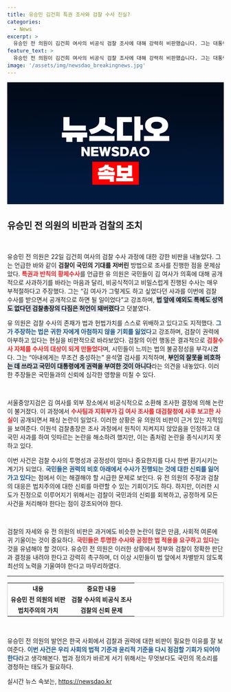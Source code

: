 ```yaml
---
title: 유승민 김건희 특권 조사와 검찰 수사 진실?
categories:
  - News
excerpt: >
  유승민 전 의원이 김건희 여사의 비공식 검찰 조사에 대해 강력히 비판했습니다. 그는 대통령 부인의 특권과 반칙을 지적하며 검찰의 불공정성을 폭로했습니다. 노골적인 특혜 의혹과 검찰총장의 사과로 논란이 커지고 있는 상황!
feature_text: >
  유승민 전 의원이 김건희 여사의 비공식 검찰 조사에 대해 강력히 비판했습니다. 그는 대통령 부인의 특권과 반칙을 지적하며 검찰의 불공정성을 폭로했습니다. 노골적인 특혜 의혹과 검찰총장의 사과로 논란이 커지고 있는 상황!
image: '/assets/img/newsdao_breakingnews.jpg'
---
```


<p><img src="/assets/img/newsdao_breakingnews.jpg" alt="bookingtag 속보" /></p>

<h2 data-ke-size="size26">유승민 전 의원의 비판과 검찰의 조치</h2>

<p data-ke-size="size16">&nbsp;</p>

<p>유승민 전 의원은 22일 김건희 여사의 검찰 수사 과정에 대한 강한 비판을 내놓았다. 그는 언급한 바와 같이 <strong>검찰이 국민의 기대를 저버린</strong> 방법으로 조사를 진행한 점을 문제삼았다. <b><span style="color: #ee2323;">특권과 반칙의 황제수사</span></b>를 언급한 유 의원은 국민들이 김 여사가 의혹에 대해 공개적으로 사과하기를 바라는 마음과 달리, 비공식적이고 비밀스럽게 진행된 수사는 매우 부적절하다고 주장했다. 그는 “김 여사가 그렇게도 하고 싶었다던 사과를 이번에 검찰 수사를 받으면서 공개적으로 하면 될 일이었다”고 강조하며, <b><span style="background-color: #21538527;">법 앞에 예외도 특혜도 성역도 없다던 검찰총장의 다짐은 허언이 돼버렸다</span></b>고 덧붙였다.</p>

<p>유 의원은 검찰 수사의 존재가 법과 헌법가치를 스스로 위배하고 있다고도 지적했다. <b><span style="color: #1a5490;">그가 주장하는 법은 귀한 자에게 아첨하지 않을 기회를 잃었다</span></b>고 강조하며, 검찰이 권력에 아부하고 있다는 현실을 비판적으로 바라보았다. 검찰의 이런 행동은 결과적으로 <b><span style="color: #ee2323;">검찰수사 자체를 수사의 대상이 되게 만들었다</span></b>며, 시민들이 느끼는 법의 불공정성을 부각시켰다. 그는 “아내에게는 무조건 충성하는” 윤석열 검사를 지적하며, <b><span style="background-color: #21538527;">부인의 잘못을 비호하는 데 쓰라고 국민이 대통령에게 권력을 부여한 것이 아니다</span></b>라는 의견을 내놓았다. 이러한 주장들은 국민들과의 신뢰에 심각한 영향을 미칠 수 있다.</p>

<p data-ke-size="size16">&nbsp;</p>

<p>서울중앙지검은 김 여사를 외부 장소에서 비공식적으로 소환해 조사한 결정에 의해 논란이 불거졌다. 이 과정에서 <b><span style="color: #ee2323;">수사팀과 지휘부가 김 여사 조사를 대검찰청에 사후 보고한 사실</span></b>이 공개되면서 패싱 논란이 일었다. 이러한 상황은 유 의원의 비판이 근거 있는 지적임을 보여준다. 이원석 검찰총장은 조사 과정에서 원칙이 지켜지지 않았음을 인정하고 대국민 사과를 하여 잇따르는 논란을 해소하려 했지만, 이는 좀처럼 논란을 종식시키지 못하고 있다.</p>

<p>이번 사건은 검찰 수사의 투명성과 공정성이 얼마나 중요한지를 다시 한번 환기시키는 계기가 되었다. <b><span style="color: #1a5490;">국민들은 권력의 비호 아래에서 수사가 진행되는 것에 대한 신뢰를 잃어가고 있다</span></b>는 점에서 이는 해결해야 할 시급한 문제로 보인다. 유 전 의원의 주장과 검찰의 대응은 법치주의에 대한 신뢰를 마련할 수 있는 기회이기도 하다. 하지만, 이러한 시도가 진정으로 이루어지기 위해서는 검찰이 국민과의 신뢰를 회복하고, 공정하게 모든 사건을 처리해야 한다는 점이 강조되어야 한다.</p>

<p data-ke-size="size16">&nbsp;</p>

<p>검찰의 자세와 유 전 의원의 비판은 과거에도 비슷한 논란이 많은 만큼, 사회적 여론에 귀 기울이는 것이 중요하다. <b><span style="color: #ee2323;">국민들은 투명한 수사와 공정한 법 적용을 요구하고 있다</span></b>는 것을 유념해야 할 것이다. 유승민 전 의원은 이러한 상황에서 정부와 검찰이 정확한 판단과 결정을 내려야 한다고 강력히 촉구하며, 더 이상 시민들이 법 앞에서 차별받지 않도록 최선의 노력을 기울여야 한다고 마무리하였다.</p>

<hr>

<table style="width: 100%; border-collapse: collapse; border: 1px solid #ccc;">
    <tr>
        <td style="text-align: center; height: 17px;"><b>내용</b></td>
        <td style="text-align: center; height: 17px;"><b>중요한 내용</b></td>
    </tr>
    <tr>
        <td style="text-align: center; height: 17px;"><b>유승민 전 의원의 비판</b></td>
        <td style="text-align: center; height: 17px;"><b>검찰 수사의 비공식 조사</b></td>
    </tr>
    <tr>
        <td style="text-align: center; height: 17px;"><b>법치주의의 가치</b></td>
        <td style="text-align: center; height: 17px;"><b>검찰의 신뢰 문제</b></td>
    </tr>
</table>

<p data-ke-size="size16">&nbsp;</p> 

<p>유승민 전 의원의 발언은 한국 사회에서 검찰과 권력에 대한 비판이 필요한 이유를 잘 보여준다. <b><span style="color: #1a5490;">이번 사건은 우리 사회의 법적 기준과 윤리적 기준을 다시 점검할 기회가 되어야 한다</span></b>라고 생각해본다. 법과 정의가 바르게 서기 위해서는 무엇보다도 국민의 목소리를 경청하는 태도가 필요하다.</p>
실시간 뉴스 속보는, <a href="https://newsdao.kr" rel="dofollow">https://newsdao.kr</a>


